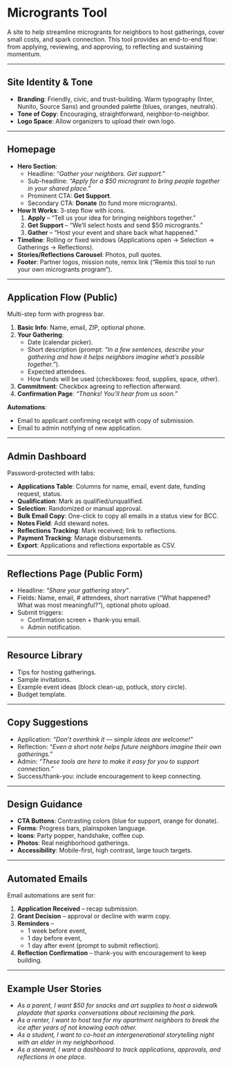 # Microgrants Tool

A site to help streamline microgrants for neighbors to host gatherings, cover small costs, and spark connection. This tool provides an end-to-end flow: from applying, reviewing, and approving, to reflecting and sustaining momentum.   

---

## Site Identity & Tone
- **Branding**: Friendly, civic, and trust-building. Warm typography (Inter, Nunito, Source Sans) and grounded palette (blues, oranges, neutrals).  
- **Tone of Copy**: Encouraging, straightforward, neighbor-to-neighbor.  
- **Logo Space**: Allow organizers to upload their own logo.  

---

## Homepage
- **Hero Section**:  
  - Headline: *“Gather your neighbors. Get support.”*  
  - Sub-headline: *“Apply for a $50 microgrant to bring people together in your shared place.”*  
  - Prominent CTA: **Get Support**.  
  - Secondary CTA: **Donate** (to fund more microgrants).  
- **How It Works**: 3-step flow with icons.  
  1. **Apply** – “Tell us your idea for bringing neighbors together.”  
  2. **Get Support** – “We’ll select hosts and send $50 microgrants.”  
  3. **Gather** – “Host your event and share back what happened.”  
- **Timeline**: Rolling or fixed windows (Applications open → Selection → Gatherings → Reflections).  
- **Stories/Reflections Carousel**: Photos, pull quotes.  
- **Footer**: Partner logos, mission note, remix link (“Remix this tool to run your own microgrants program”).  

---

## Application Flow (Public)
Multi-step form with progress bar.  
1. **Basic Info**: Name, email, ZIP, optional phone.  
2. **Your Gathering**:  
   - Date (calendar picker).  
   - Short description (prompt: *“In a few sentences, describe your gathering and how it helps neighbors imagine what’s possible together.”*).  
   - Expected attendees.  
   - How funds will be used (checkboxes: food, supplies, space, other).  
3. **Commitment**: Checkbox agreeing to reflection afterward.  
4. **Confirmation Page**: *“Thanks! You’ll hear from us soon.”*  

**Automations**:  
- Email to applicant confirming receipt with copy of submission.  
- Email to admin notifying of new application.  

---

## Admin Dashboard
Password-protected with tabs:  
- **Applications Table**: Columns for name, email, event date, funding request, status.  
- **Qualification**: Mark as qualified/unqualified.  
- **Selection**: Randomized or manual approval.  
- **Bulk Email Copy**: One-click to copy all emails in a status view for BCC.  
- **Notes Field**: Add steward notes.  
- **Reflections Tracking**: Mark received; link to reflections.  
- **Payment Tracking**: Manage disbursements.  
- **Export**: Applications and reflections exportable as CSV.  

---

## Reflections Page (Public Form)
- Headline: *“Share your gathering story”*.  
- Fields: Name, email, # attendees, short narrative (“What happened? What was most meaningful?”), optional photo upload.  
- Submit triggers:  
  - Confirmation screen + thank-you email.  
  - Admin notification.  

---

## Resource Library
- Tips for hosting gatherings.  
- Sample invitations.  
- Example event ideas (block clean-up, potluck, story circle).  
- Budget template.  

---

## Copy Suggestions
- Application: *“Don’t overthink it — simple ideas are welcome!”*  
- Reflection: *“Even a short note helps future neighbors imagine their own gatherings.”*  
- Admin: *“These tools are here to make it easy for you to support connection.”*  
- Success/thank-you: include encouragement to keep connecting.  

---

## Design Guidance
- **CTA Buttons**: Contrasting colors (blue for support, orange for donate).  
- **Forms**: Progress bars, plainspoken language.  
- **Icons**: Party popper, handshake, coffee cup.  
- **Photos**: Real neighborhood gatherings.  
- **Accessibility**: Mobile-first, high contrast, large touch targets.  

---

## Automated Emails
Email automations are sent for:  
1. **Application Received** – recap submission.  
2. **Grant Decision** – approval or decline with warm copy.  
3. **Reminders** –  
   - 1 week before event,  
   - 1 day before event,  
   - 1 day after event (prompt to submit reflection).  
4. **Reflection Confirmation** – thank-you with encouragement to keep building.  

---

## Example User Stories
- *As a parent, I want $50 for snacks and art supplies to host a sidewalk playdate that sparks conversations about reclaiming the park.*  
- *As a renter, I want to host tea for my apartment neighbors to break the ice after years of not knowing each other.*  
- *As a student, I want to co-host an intergenerational storytelling night with an elder in my neighborhood.*  
- *As a steward, I want a dashboard to track applications, approvals, and reflections in one place.*  
